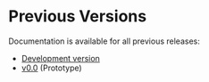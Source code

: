 # Previous Versions

Documentation is available for all previous releases:

* [Development version](../current/)
* [v0.0](../v0.0/) (Prototype)

